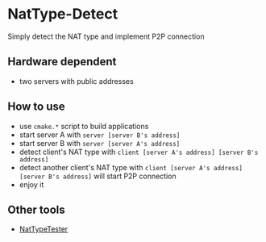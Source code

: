 # NatType-Detect

Simply detect the NAT type and implement P2P connection

## Hardware dependent

- two servers with public addresses

## How to use

- use ```cmake.*``` script to build applications
- start server A with ```server [server B's address]```
- start server B with ```server [server A's address]```
- detect client's NAT type with ```client [server A's address] [server B's address]```
- detect another client's NAT type with ```client [server A's address] [server B's address]``` will start P2P connection
- enjoy it

## Other tools

- [NatTypeTester](https://github.com/gongluck/tools/blob/master/NatTypeTester3.2.exe)